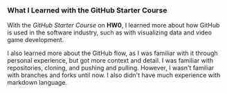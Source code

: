 ### What I Learned with the GitHub Starter Course

With the _GitHub Starter Course_ on **HW0**, I learned more about how GitHub is used in the software industry, such as with visualizing data and video game development. 

I also learned more about the GitHub flow, as I was familiar with it through personal experience, but got more context and detail. I was familiar with repositories, cloning, and pushing and pulling. However, I wasn't familiar with branches and forks until now. I also didn't have much experience with markdown language.